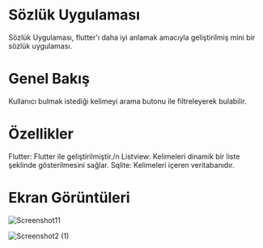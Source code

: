 # Sözlük Uygulaması

Sözlük Uygulaması, flutter'ı daha iyi anlamak amacıyla geliştirilmiş mini bir sözlük uygulaması.

# Genel Bakış

Kullanıcı bulmak istediği kelimeyi arama butonu ile filtreleyerek bulabilir.

# Özellikler

Flutter: Flutter ile geliştirilmiştir./n
Listview: Kelimeleri dinamik bir liste şeklinde gösterilmesini sağlar.
Sqlite: Kelimeleri içeren veritabanıdır.

# Ekran Görüntüleri

![Screenshot11](https://github.com/Gorkemz03/Sozluk/assets/91285958/9066fb10-20f8-4eec-9a56-81231f2a51ae)

![Screenshot2 (1)](https://github.com/Gorkemz03/Sozluk/assets/91285958/6277dbe9-2675-4e4b-b7e1-d2f88ae0f98f)





